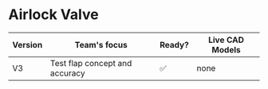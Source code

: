 # Airlock Valve

| Version | Team's focus | Ready? | Live CAD Models |
| ------- | ------------ | ------ | --------------- |
| V3 | Test flap concept and accuracy | ✅ | none
